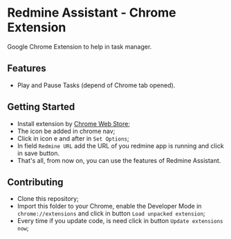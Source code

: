 # Redmine Assistant - Chrome Extension

Google Chrome Extension to help in task manager.

## Features

* Play and Pause Tasks (depend of Chrome tab opened).

## Getting Started

* Install extension by [Chrome Web Store](https://chrome.google.com/webstore/detail/redmine-assistant/foelcnlgeaglokfnojfgkekncneebonh?hl=pt-BR);
* The icon be added in chrome nav;
* Click in icon e and after in `Set Options`;
* In field `Redmine URL` add the URL of you redmine app is running and click in save button.
* That's all, from now on, you can use the features of Redmine Assistant.

## Contributing

* Clone this repository;
* Import this folder to your Chrome, enable the Developer Mode in `chrome://extensions` and click in button `Load unpacked extension`;
* Every time if you update code, is need click in button `Update extensions now`;